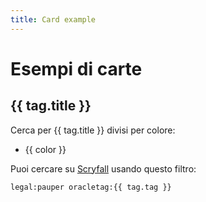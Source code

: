 ```yaml
---
title: Card example
---
```


<script setup>
import {computed, ref} from "vue"

const colors = ["W", "U", "B", "R", "G"];

const tags = [{title: "Cantrip", tag: "cantrip"}, {title: "Combat tricks", tag: "combat-trick"}, {title: "Counterspells", tag: "counterspell"}];

const scryfallFilter = computed(() => "");
</script>

# Esempi di carte

<div v-for="tag, i in tags" :key="i">

## {{ tag.title }}

Cerca per {{ tag.title }} divisi per colore:

<ul>
<li v-for="color in colors" :key="color"><a :href="`https://scryfall.com/search?q=legal%3Apauper+oracletag%3A${tag.tag}$+color%3D${color}&order=cmc&dir=asc&as=grid&unique=cards`" target="_blank">{{ color }}</a></li>
</ul>

Puoi cercare su [Scryfall](https://scryfall.com) usando questo filtro:

```-vue
legal:pauper oracletag:{{ tag.tag }}
```

</div>
